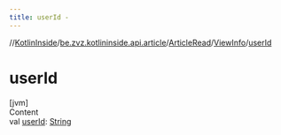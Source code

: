 ```yaml
---
title: userId -
---
```

//[KotlinInside](../../../index.md)/[be.zvz.kotlininside.api.article](../../index.md)/[ArticleRead](../index.md)/[ViewInfo](index.md)/[userId](user-id.md)



# userId  
[jvm]  
Content  
val [userId](user-id.md): [String](https://kotlinlang.org/api/latest/jvm/stdlib/kotlin/-string/index.html)  



